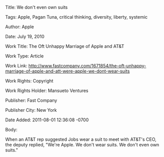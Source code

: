 Title:  We don't even own suits

Tags:   Apple, Pagan Tuna, critical thinking, diversity, liberty, systemic

Author: Apple

Date:   July 19, 2010

Work Title: The Oft Unhappy Marriage of Apple and AT&amp;T

Work Type: Article

Work Link: http://www.fastcompany.com/1671854/the-oft-unhappy-marriage-of-apple-and-att-were-apple-we-dont-wear-suits

Work Rights: Copyright

Work Rights Holder: Mansueto Ventures

Publisher: Fast Company

Publisher City: New York

Date Added: 2011-08-01 12:36:08 -0700

Body: 

When an AT&amp;T rep suggested Jobs wear a suit to meet with AT&amp;T's CEO, the deputy replied, "We're Apple. We don't wear suits. We don't even own suits."

